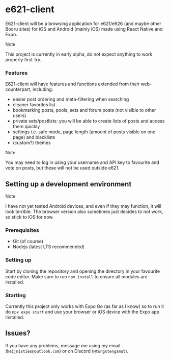 # e621-client
E621-client will be a browsing application for e621/e926 (and maybe other Booru sites) for iOS and Android (mainly iOS) made using React Native and Expo.

> [!Note]
> This project is currently in early alpha, do not expect anything to work properly first-try.

### Features
E621-client will have features and functions extended from their web-counterpart, including:
- easier post ordering and meta-filtering when searching
- cleaner favorites list
- bookmarking posts, pools, sets and forum posts (not visible to other users)
- private sets/postlists: you will be able to create lists of posts and access them quickly
- settings i.e. safe mode, page length (amount of posts visible on one page) and blacklists
- (custom?) themes

> [!Note]
> You may need to log in using your username and API key to favourite and vote on posts, but these will not be used outside e621.

## Setting up a development environment
> [!Note]
> I have not yet tested Android devices, and even if they may function, it will look terrible.
> The browser version also sometimes just decides to not work, so stick to iOS for now.

### Prerequisites
- Git (of course)
- Nodejs (latest LTS recommended)

### Setting up
Start by cloning the repository and opening the directory in your favourite code editor.
Make sure to run `npm install` to ensure all modules are installed.

### Starting
Currently this project only works with Expo Go (as far as I know) so to run it do `npx expo start` and use your browser or iOS device with the Expo app installed.

## Issues?
If you have any problems, message me using my email (`heijnisties@outlook.com`) or on Discord (`@tungstengamut`).
